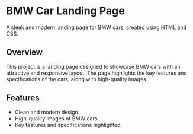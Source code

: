 # BMW Car Landing Page

A sleek and modern landing page for BMW cars, created using HTML and CSS.

## Overview

This project is a landing page designed to showcase BMW cars with an attractive and responsive layout. The page highlights the key features and specifications of the cars, along with high-quality images.

## Features

- Clean and modern design.
- High-quality images of BMW cars.
- Key features and specifications highlighted.
